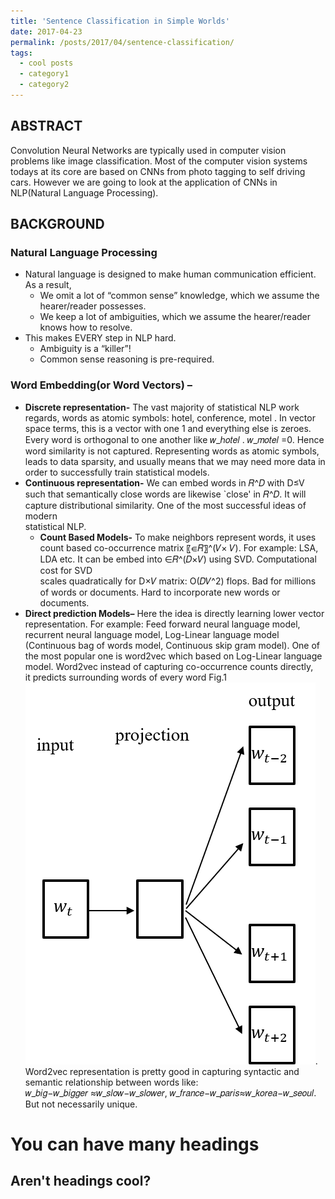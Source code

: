 ```yaml
---
title: 'Sentence Classification in Simple Worlds'
date: 2017-04-23
permalink: /posts/2017/04/sentence-classification/
tags:
  - cool posts
  - category1
  - category2
---
```

ABSTRACT
----------
Convolution Neural Networks are typically used in computer vision problems like image classification. Most of the computer vision systems todays at its core are based on CNNs from photo tagging to self driving cars. 
However we are going to look at the application of CNNs in NLP(Natural Language Processing).

BACKGROUND
----------

### Natural Language Processing ###
* Natural language is designed to make human communication efficient. As a result,
    * We omit a lot of “common sense” knowledge, which we assume the hearer/reader possesses.
    * We keep a lot of ambiguities, which we assume the hearer/reader knows how to resolve.
* This makes EVERY step in NLP hard.
    * Ambiguity is a “killer”!
    * Common sense reasoning is pre-required.

### Word Embedding(or Word Vectors) – ###
* **Discrete representation-** The vast majority of statistical NLP work regards, words as atomic symbols: hotel, conference, motel . In vector space terms, this is a vector with one 1 and everything else is zeroes.\
Every word is orthogonal to one another like 𝑤_ℎ𝑜𝑡𝑒𝑙 . 𝑤_𝑚𝑜𝑡𝑒𝑙  =0. Hence word similarity is not captured. Representing words as atomic symbols, leads to data sparsity, and usually means that we may need more data in \
order to successfully train statistical models.
* **Continuous representation-** We can embed words in 𝑅^𝐷 with D≤V such that semantically close words are likewise `close' in 𝑅^𝐷. It will capture distributional similarity. One of the most successful ideas of modern\
statistical NLP.
	* **Count Based Models-** To make  neighbors  represent words, it uses count based co-occurrence matrix 〖∈𝑅〗^(𝑉× 𝑉). For example: LSA, LDA etc. It can be embed into ∈𝑅^(𝐷×𝑉)  using SVD. Computational cost for SVD\
	scales quadratically for D×𝑉 matrix: O(𝐷𝑉^2) flops. Bad for millions of words or documents. Hard to incorporate new words or documents. 
* **Direct prediction Models–** Here the idea is directly learning lower vector representation. For example: Feed forward neural language model, recurrent neural language model, Log-Linear language model \
(Continuous bag of words model, Continuous skip gram model). One of the most popular one is word2vec which based on Log-Linear language model. Word2vec instead of capturing co-occurrence counts directly, \
it predicts surrounding words of every word Fig.1 ![Test Figure 1](https://github.com/pragup/pragup.github.io/blob/master/images/Sentence-Classification-Figure_1.png). Word2vec representation is pretty good in capturing syntactic  and semantic relationship between words like: \
𝑤_𝑏𝑖𝑔−𝑤_𝑏𝑖𝑔𝑔𝑒𝑟  ≈𝑤_𝑠𝑙𝑜𝑤−𝑤_𝑠𝑙𝑜𝑤𝑒𝑟, 𝑤_𝑓𝑟𝑎𝑛𝑐𝑒−𝑤_𝑝𝑎𝑟𝑖𝑠≈𝑤_𝑘𝑜𝑟𝑒𝑎−𝑤_𝑠𝑒𝑜𝑢𝑙. But not necessarily unique.


You can have many headings
======

Aren't headings cool?
------